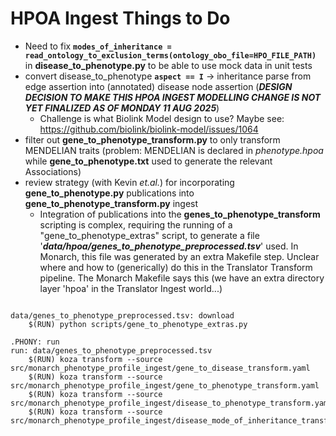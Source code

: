 # HPOA Ingest Things to Do

- Need to fix **`modes_of_inheritance = read_ontology_to_exclusion_terms(ontology_obo_file=HPO_FILE_PATH)`** in **disease_to_phenotype.py** to be able to use mock data in unit tests
- convert disease_to_phenotype **`aspect == I`** -> inheritance parse from edge assertion into (annotated) disease node assertion (**_DESIGN DECISION TO MAKE THIS HPOA INGEST MODELLING CHANGE IS NOT YET FINALIZED AS OF MONDAY 11 AUG 2025_**)
    - Challenge is what Biolink Model design to use? Maybe see: https://github.com/biolink/biolink-model/issues/1064
- filter out **gene_to_phenotype_transform.py** to only transform MENDELIAN traits (problem: MENDELIAN is declared in _phenotype.hpoa_ while **gene_to_phenotype.txt** used to generate the relevant Associations)
- review strategy (with Kevin _et.al._) for incorporating **gene_to_phenotype.py** publications into **gene_to_phenotype_transform.py** ingest
    - Integration of publications into the **genes_to_phenotype_transform** scripting is complex, requiring the running of a "gene_to_phenotype_extras" script, to generate a file '_**data/hpoa/genes_to_phenotype_preprocessed.tsv**_' used. In Monarch, this file was generated by an extra Makefile step. Unclear where and how to (generically) do this in the Translator Transform pipeline. The Monarch Makefile says this (we have an extra directory layer 'hpoa' in the Translator Ingest world...)

```shell

data/genes_to_phenotype_preprocessed.tsv: download
	$(RUN) python scripts/gene_to_phenotype_extras.py

.PHONY: run
run: data/genes_to_phenotype_preprocessed.tsv
	$(RUN) koza transform --source src/monarch_phenotype_profile_ingest/gene_to_disease_transform.yaml
	$(RUN) koza transform --source src/monarch_phenotype_profile_ingest/gene_to_phenotype_transform.yaml
	$(RUN) koza transform --source src/monarch_phenotype_profile_ingest/disease_to_phenotype_transform.yaml
	$(RUN) koza transform --source src/monarch_phenotype_profile_ingest/disease_mode_of_inheritance_transform.yaml

```